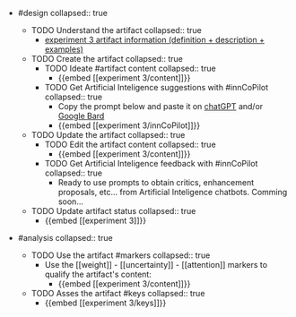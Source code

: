 
- #design
   collapsed:: true
  - TODO Understand the artifact
    collapsed:: true
    - [experiment 3 artifact information (definition + description + examples)](https://go.innbok.com/#/page/innBoK%2Fexperiment-%28id%29%2Finfo)
  - TODO Create the artifact
     collapsed:: true
    - TODO Ideate #artifact content
      collapsed:: true
      - {{embed [[experiment 3/content]]}}
    - TODO Get Artificial Inteligence suggestions with #innCoPilot
      collapsed:: true
      - Copy the prompt below and paste it on [chatGPT](https://chat.openai.com) and/or [Google Bard](https://bard.google.com/chat)
      - {{embed [[experiment 3/innCoPilot]]}}
  - TODO Update the artifact
    collapsed:: true
    - TODO Edit the artifact content
     collapsed:: true
      - {{embed [[experiment 3/content]]}}
    - TODO Get Artificial Inteligence feedback with #innCoPilot
      collapsed:: true
      - Ready to use prompts to obtain critics, enhancement proposals, etc... from Artificial Inteligence chatbots. Comming soon...
  - TODO Update artifact status
    collapsed:: true
    - {{embed [[experiment 3]]}}


- #analysis
  collapsed:: true
  - TODO Use the artifact #markers
    collapsed:: true
    - Use the [[weight]] - [[uncertainty]] - [[attention]] markers to qualify the artifact's content:
      - {{embed [[experiment 3/content]]}}
  - TODO Asses the artifact #keys
    collapsed:: true
    - {{embed [[experiment 3/keys]]}}



